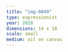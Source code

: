```yaml
---
title: "img-0849"
type: expressionist
year: 2018
dimensions: 14 x 18
scale: small
medium: oil on canvas
---
```

